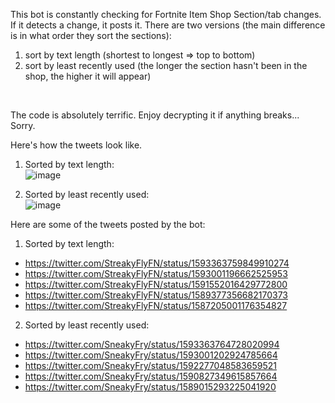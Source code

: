 This bot is constantly checking for Fortnite Item Shop Section/tab changes. If it detects a change, it posts it.
There are two versions (the main difference is in what order they sort the sections):
 1. sort by text length (shortest to longest => top to bottom)
 2. sort by least recently used (the longer the section hasn't been in the shop, the higher it will appear)

<br/>

The code is absolutely terrific. Enjoy decrypting it if anything breaks... Sorry.  
  
Here's how the tweets look like.

1. Sorted by text length:  
![image](https://user-images.githubusercontent.com/53691430/219424068-2cd747d3-de52-4e95-a170-a60f5f0312d5.png)

2. Sorted by least recently used:  
![image](https://user-images.githubusercontent.com/53691430/219424477-a4a3b2be-52f2-4c20-8a9f-43aca079cc63.png)

Here are some of the tweets posted by the bot:
1. Sorted by text length:
 - https://twitter.com/StreakyFlyFN/status/1593363759849910274
 - https://twitter.com/StreakyFlyFN/status/1593001196662525953
 - https://twitter.com/StreakyFlyFN/status/1591552016429772800
 - https://twitter.com/StreakyFlyFN/status/1589377356682170373
 - https://twitter.com/StreakyFlyFN/status/1587205001176354827
  
2. Sorted by least recently used:
 - https://twitter.com/SneakyFry/status/1593363764728020994
 - https://twitter.com/SneakyFry/status/1593001202924785664
 - https://twitter.com/SneakyFry/status/1592277048583659521
 - https://twitter.com/SneakyFry/status/1590827349615857664
 - https://twitter.com/SneakyFry/status/1589015293225041920
